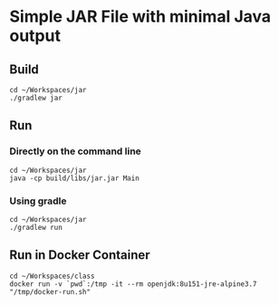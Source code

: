 
# Simple JAR File with minimal Java output

## Build
```
cd ~/Workspaces/jar
./gradlew jar
```

## Run
### Directly on the command line
```
cd ~/Workspaces/jar
java -cp build/libs/jar.jar Main
```

### Using gradle
```
cd ~/Workspaces/jar
./gradlew run
```

## Run in Docker Container
```
cd ~/Workspaces/class
docker run -v `pwd`:/tmp -it --rm openjdk:8u151-jre-alpine3.7 "/tmp/docker-run.sh"
```
